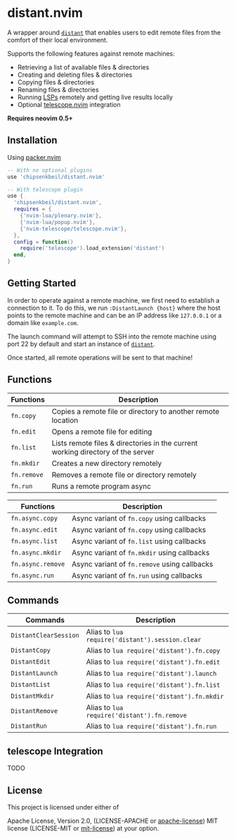 # distant.nvim

A wrapper around [`distant`](https://github.com/chipsenkbeil/distant) that
enables users to edit remote files from the comfort of their local environment.

Supports the following features against remote machines:

- Retrieving a list of available files & directories
- Creating and deleting files & directories
- Copying files & directories
- Renaming files & directories
- Running [LSPs](https://neovim.io/doc/lsp/) remotely and getting live results locally
- Optional [telescope.nvim](https://github.com/nvim-telescope/telescope.nvim)
  integration

**Requires neovim 0.5+**

## Installation

Using [packer.nvim](https://github.com/wbthomason/packer.nvim)

```lua
-- With no optional plugins
use 'chipsenkbeil/distant.nvim'

-- With telescope plugin
use {
  'chipsenkbeil/distant.nvim',
  requires = {
    {'nvim-lua/plenary.nvim'},
    {'nvim-lua/popup.nvim'},
    {'nvim-telescope/telescope.nvim'},
  },
  config = function()
    require('telescope').load_extension('distant')
  end,
}
```

## Getting Started

In order to operate against a remote machine, we first need to establish
a connection to it. To do this, we run `:DistantLaunch {host}` where the host
points to the remote machine and can be an IP address like `127.0.0.1` or
a domain like `example.com`.

The launch command will attempt to SSH into the remote machine using port 22
by default and start an instance of [`distant`](https://github.com/chipsenkbeil/distant).

Once started, all remote operations will be sent to that machine!

## Functions

| Functions   | Description                                                                           |
|-------------|---------------------------------------------------------------------------------------|
| `fn.copy`   | Copies a remote file or directory to another remote location                          |
| `fn.edit`   | Opens a remote file for editing                                                       |
| `fn.list`   | Lists remote files & directories in the current working directory of the server       |
| `fn.mkdir`  | Creates a new directory remotely                                                      |
| `fn.remove` | Removes a remote file or directory remotely                                           |
| `fn.run`    | Runs a remote program async                                                           |

| Functions         | Description                                   |
|-------------------|-----------------------------------------------|
| `fn.async.copy`   | Async variant of `fn.copy` using callbacks    |
| `fn.async.edit`   | Async variant of `fn.copy` using callbacks    |
| `fn.async.list`   | Async variant of `fn.list` using callbacks    |
| `fn.async.mkdir`  | Async variant of `fn.mkdir` using callbacks   |
| `fn.async.remove` | Async variant of `fn.remove` using callbacks  |
| `fn.async.run`    | Async variant of `fn.run` using callbacks     |

## Commands

| Commands              | Description                                       |
|-----------------------------|---------------------------------------------|
| `DistantClearSession` | Alias to `lua require('distant').session.clear`   |
| `DistantCopy`         | Alias to `lua require('distant').fn.copy`         |
| `DistantEdit`         | Alias to `lua require('distant').fn.edit`         |
| `DistantLaunch`       | Alias to `lua require('distant').launch`          |
| `DistantList`         | Alias to `lua require('distant').fn.list`         |
| `DistantMkdir`        | Alias to `lua require('distant').fn.mkdir`        |
| `DistantRemove`       | Alias to `lua require('distant').fn.remove`       |
| `DistantRun`          | Alias to `lua require('distant').fn.run`          |

## telescope Integration

TODO

## License

This project is licensed under either of

Apache License, Version 2.0, (LICENSE-APACHE or
[apache-license][apache-license]) MIT license (LICENSE-MIT or
[mit-license][mit-license]) at your option.

[apache-license]: http://www.apache.org/licenses/LICENSE-2.0
[mit-license]: http://opensource.org/licenses/MIT
